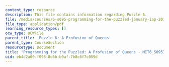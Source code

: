 ```yaml
---
content_type: resource
description: This file contains information regarding Puzzle 6.
file: /media/courses/6-s095-programming-for-the-puzzled-january-iap-2018/eb4d2a00f0958d6bb0af7b8c6f7c059d_MIT6_S095IAP18_Puzzle_6.pdf
file_type: application/pdf
learning_resource_types: []
ocw_type: OCWFile
parent_title: 'Puzzle 6: A Profusion of Queens'
parent_type: CourseSection
resourcetype: Document
title: 'Programming for the Puzzled: A Profusion of Queens - MIT6_S095IAP18_Puzzle_6.pdf'
uid: eb4d2a00-f095-8d6b-b0af-7b8c6f7c059d
---
```

